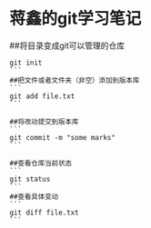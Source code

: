#               蒋鑫的git学习笔记

##将目录变成git可以管理的仓库
````
git init
```
##把文件或者文件夹（非空）添加到版本库
```
git add file.txt
```

##将改动提交到版本库
```
git commit -m "some marks"
```

##查看仓库当前状态
```
git status
```
##查看具体变动
```
git diff file.txt
```



